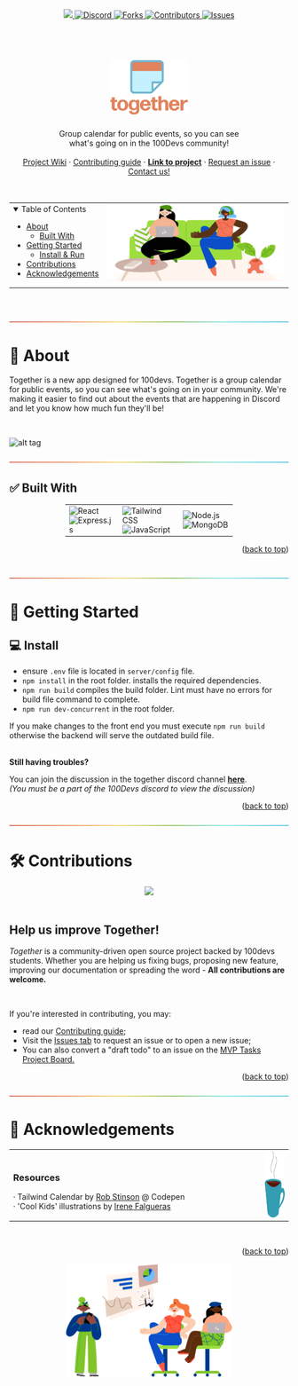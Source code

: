 <div align="center">
<a href="https://deploy.cyclic.sh/GH_LOGIN/GH_REPO">
    <img height="28px" src="https://deploy.cyclic.sh/button.svg" />
</a>
<a href="https://discord.com/channels/735923219315425401/1038482732633825442">
  <img height="28px" src="https://img.shields.io/badge/Discord-7289da?&logo=discord&logoColor=white" alt="Discord"/>
</a>
<a href="https://github.com/Caleb-Cohen/Together/network/members">
  <img height="28px" src="https://img.shields.io/github/forks/Caleb-Cohen/Together?color=6ca4cc" alt="Forks"/>
</a>
<a href="https://github.com/Caleb-Cohen/Together/contributors">
  <img height="28px" src="https://img.shields.io/github/contributors/Caleb-Cohen/Together?color=88bc10&logo=github&logoColor=white" alt="Contributors"/>
</a>
<a href="https://github.com/Caleb-Cohen/Together/issues">
  <img height="28px" src="https://img.shields.io/github/issues/Caleb-Cohen/Together" alt="Issues"/>
</a>
</div>

<br>
<br>

<h1 align="center">
  <a href="https://together.cyclic.app/">
    <img src="docs/images/logo.png" alt="Together logo" width="140">
  </a>
</h1>

<div align="center">
  Group calendar for public events, so you can see 
  <br/>
  what's going on in the 100Devs community!
  <br/>
  <br/>
  <a href="https://github.com/Caleb-Cohen/Together/wiki">Project Wiki</a>
  ·
  <a href="https://github.com/Caleb-Cohen/Together/blob/development/.github/CONTRIBUTING.md">Contributing guide</a>
  ·
  <a href="https://together.cyclic.app/"><strong>Link to project</strong></a>
  ·
  <a href="https://github.com/Caleb-Cohen/Together/issues">Request an issue</a>
  ·
  <a href="https://discord.com/channels/735923219315425401/1038482732633825442">Contact us!</a>
</div>


<br/>
<br/>


<div align="center" id="top">
<table>
  <tr>
    <td valign="top" style="width:30%">
      <details open="open">
  <summary>Table of Contents</summary>

  - [About](#📢-about)
    - [Built With](#✅-built-with)
  - [Getting Started](#🚀-getting-started)
    - [Install & Run](#💻-install)
  - [Contributions](#🛠️-contributions)
  - [Acknowledgements](#📌-acknowledgements)

  </details>
    </td>
    <td valign="top" style="width:70%"><img src="docs/images/coolkidsstayinghome.png" alt="Two girls sitting on a sofa"/></td>
  </tr>
</table>
</div>


<br/>
<br/>

<div align='center'>
  <img src="docs/images/divider.png">
</div>

# 📢 About

Together is a new app designed for 100devs. Together is a group calendar for public events, so you can see what's going on in your community. We're making it easier to find out about the events that are happening in Discord and let you know how much fun they'll be!

<br/>

![alt tag](https://i.ibb.co/vVH3qjx/Screen-Shot-2022-11-05-at-12-13-17-PM.png)

<div align='center'>
  <img src="docs/images/divider.png">
</div>

## ✅ Built With

<div style="width:60%;margin:0 auto;" align="center">
  <table>
    <tr>
      <td valign="center">
      <img width="100%" title="React" src="https://img.shields.io/badge/React-0e062a?style=for-the-badge&logo=react&logoColor=61DAFB" alt="React"/>
      <img width="100%" title="Express" src="https://img.shields.io/badge/Express.js-404D59?style=for-the-badge" alt="Express.js"/>
      </td>
      <td valign="center">
       <img width="100%" title="Tailwind CSS" src="https://img.shields.io/badge/Tailwind_CSS-38B2AC?style=for-the-badge&logo=tailwind-css&logoColor=white" alt="Tailwind CSS"/>
       <img width="100%" title="JavaScript" src="https://img.shields.io/badge/JavaScript-F7DF1E?style=for-the-badge&logo=JavaScript&logoColor=white" alt="JavaScript"/>
      </td>
      <td valign="center">
       <img width="100%" title="Node.js" src="https://img.shields.io/badge/Node.js-90c53f?style=for-the-badge&logo=node.js&logoColor=white" alt="Node.js"/>
       <img width="100%" title="MongoDB" src="https://img.shields.io/badge/MongoDB-4EA94B?style=for-the-badge&logo=mongodb&logoColor=white" alt="MongoDB"/>
      </td>
    </tr>
  </table>
</div>

<p align="right">(<a href="#top">back to top</a>)</p>


<br>
<div align='center'>
  <img src="docs/images/divider.png">
</div>

# 🚀 Getting Started
## 💻 Install

- ensure `.env` file is located in `server/config` file.
- `npm install` in the root folder. installs the required dependencies.
- `npm run build` compiles the build folder. Lint must have no errors for build file command to complete. 
- `npm run dev-concurrent` in the root folder.

If you make changes to the front end you must execute `npm run build` otherwise the backend will serve the outdated build file.

<br>
<strong>Still having troubles?</strong>

You can join the discussion in the together discord channel <strong>[here](https://discord.com/channels/735923219315425401/1038482732633825442)</strong>.
<br>
*(You must be a part of the 100Devs discord to view the discussion)*
<p align="right">(<a href="#top">back to top</a>)</p>


<div align='center'>
  <img src="docs/images/divider.png">
</div>

# 🛠️ Contributions

<div align="center"
  <a href="https://github.com/Caleb-Cohen/Together/graphs/contributors">
    <img src="https://contrib.rocks/image?repo=Caleb-Cohen/Together&max=100"/>
  </a> 
</div>


<br>

## Help us improve Together!

<em>Together</em> is a community-driven open source project backed by 100devs students. Whether you are helping us fixing bugs, proposing new feature, improving our documentation or spreading the word - <strong>All contributions are welcome.</strong>

<br>

If you're interested in contributing, you may:
* read our [Contributing guide](.github/CONTRIBUTING.md);
* Visit the [Issues tab](https://github.com/Caleb-Cohen/Together/issues) to request an issue or to open a new issue;
* You can also convert a "draft todo" to an issue on the [MVP Tasks Project Board.](https://github.com/users/Caleb-Cohen/projects/1/views/1)

<p align="right">(<a href="#top">back to top</a>)</p>



<div align='center'>
  <img src="docs/images/divider.png">
</div>

# 📌 Acknowledgements

<div align="center">
<table>
  <tr>
    <td valign="center">
     <h3>Resources</h3>
        · Tailwind Calendar by <a href="https://codepen.io/robstinson/pen/BaKOZry">Rob Stinson</a> @ Codepen
        <br>
        · 'Cool Kids' illustrations by <a href="https://blush.design/artists/iDxEJwP2Ha4IrbT6bF88/irene-falgueras">Irene Falgueras</a>
    </td>
    <td valign="center" style="width:10%"><img height="120px" src="docs/images/mug.png" alt="Mug"/></td>
  </tr>
</table>
</div>


<br/>
<p align="right">(<a href="#top">back to top</a>)</p>
<div align="center">
  <img width="60%" src="docs/images/coolkidspitchmeeting.png" alt="Two girls sitting on a sofa"/>
</div>

